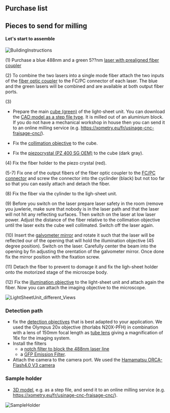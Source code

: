 ## Purchase list

## Pieces to send for milling

#### Let's start to assemble


![BuildingInstructions](https://user-images.githubusercontent.com/38736127/178075149-4b1e094c-851a-4eff-bd80-95e90b93983e.png)


(1) Purchase a blue 488nm and a green 5??nm [laser with prealigned fiber coupler](https://github.com/vbormuth/OLU/files/9057780/WEBSITE-Datasheet-LBX-488.pdf)

(2) To combine the two lasers into a single mode fiber attach the two inputs of the [fiber optic coupler](https://www.thorlabs.com/thorproduct.cfm?partnumber=TW470R5F2) to the FC/PC connector of each laser. The blue and the green lasers will be combined and are available at both output fiber ports. 

(3) 
* Prepare the main [cube (green)](CAD_models/Cube.stl) of the light-sheet unit. You can download the [CAD model as a step file type](CAD_models/Cube.stp). It is  milled out of an aluminium block. If you do not have a mechanical workshop in house then you can send it to an online milling service (e.g. https://xometry.eu/fr/usinage-cnc-fraisage-cnc/). 

* Fix the [collimation objective](https://www.micro-shop.zeiss.com/en/us/shop/objectives/420330-9901-000/Objective-EC-Plan-Neofluar-5x-0.16-M27) to the cube. 

* Fix the [piezocrystal (PZ 400 SG OEM)](https://www.piezosystem.com/product/pz-400-oem/) to the cube (dark gray). 

(4) Fix the fiber holder to the piezo crystal (red).

(5-7) Fix one of the output fibers of the fiber optic coupler to the [FC/PC connector](https://www.thorlabs.com/thorproduct.cfm?partnumber=SM05FC#ad-image-0) and screw the connector into the cyclinder (black) but not too far so that you can easily attach and detach the fiber. 

(8) Fix the fiber via the cylinder to the ligh-sheet unit.

(9) Before you switch on the laser prepare laser safety in the room (remove you juwlerie, make sure that nobody is in the laser path and that the laser will not hit any reflecting surfaces. Then switch on the laser at low laser power. Adjust the distance of the fiber relative to the collimation objective until the laser exits the cube well collimated. Switch off the laser again. 

(10) Insert the [galvometer mirror](https://www.thorlabs.com/thorproduct.cfm?partnumber=GVS011) and rotate it such that the laser will be reflected our of the opening that will hold the illumination objective (45 degree position). Switch on the laser. Carefully center the beam into the opening by fin adjusting the orentation of the galvometer mirror. Once done fix the mirror position with the fixation screw. 

(11) Detach the fiber to prevent to domage it and fix the ligh-sheet holder onto the motorized stage of the microscpe body.

(12) Fix the [illumination objective](https://www.micro-shop.zeiss.com/en/us/shop/objectives/420330-9901-000/Objective-EC-Plan-Neofluar-5x-0.16-M27) to the light-sheet unit and attach again the fiber. Now you can attach the imaging objective to the microscope. 
 

![LightSheetUnit_different_Views](https://user-images.githubusercontent.com/38736127/175005382-7465c87b-a4d5-4bc8-8349-bc513ecaa548.png)



### Detection path

* fix the [detection objectives](https://www.thorlabs.com/catalogpages/Obsolete/2019/N60XW-PF.pdf) that is best adapted to your application. We used the Olympus 20x objective (thorlabs N20X-PFH) in combination with a lens of 150mm focal length as [tube lens](https://www.thorlabs.com/thorproduct.cfm?partnumber=AC254-150-A) giving a magnification of 16x for the imaging system. 
* Install the filters
     * a [notch filter to block the 488nm laser line](https://www.thorlabs.com/thorproduct.cfm?partnumber=NF488-15)
     * a [GFP Emission Filter](https://www.thorlabs.com/thorproduct.cfm?partnumber=MF525-39). 
* Attach the camera to the camera port. We used the [Hamamatsu ORCA-Flash4.0 V3 camera]([https://www.hamamatsu.com/content/dam/hamamatsu-photonics/sites/documents/99_SALES_LIBRARY/sys/SCAS0134E_C13440-20CU_tec.pdf](https://www.hamamatsu.com/eu/en/product/cameras/cmos-cameras/C13440-20CU.html))




### Sample holder

* [3D model](CAD_models/Cube.stl), e.g. as a step file, and send it to an online milling service (e.g. https://xometry.eu/fr/usinage-cnc-fraisage-cnc/). 

![SampleHolder](https://user-images.githubusercontent.com/38736127/178137631-2c89b6cf-9c1a-4c7f-b7f9-2d27c1fac82d.png)

